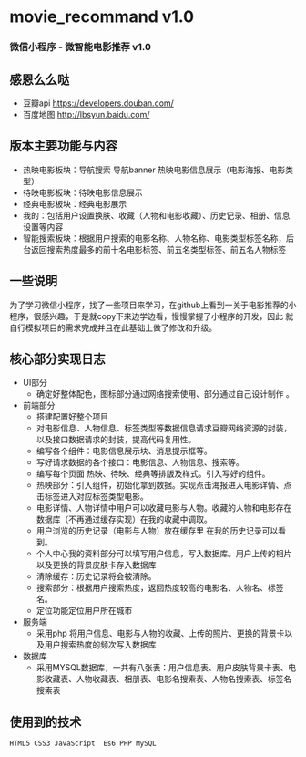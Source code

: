 <h1>movie_recommand v1.0</h1>
<h3>微信小程序 - 微智能电影推荐 v1.0</h3>
<h2>感恩么么哒</h2>
<ul>
<li>豆瓣api <a href="https://developers.douban.com/">https://developers.douban.com/</a></li>
<li>百度地图 <a href="http://lbsyun.baidu.com/">http://lbsyun.baidu.com/</a></li>
</ul>
<h2>版本主要功能与内容</h2>
<ul>
<li>热映电影板块：导航搜索 导航banner  热映电影信息展示（电影海报、电影类型）</li>
<li>待映电影板块：待映电影信息展示</li>
<li>经典电影板块：经典电影展示</li>
<li>我的：包括用户设置换肤、收藏（人物和电影收藏）、历史记录、相册、信息设置等内容</li>
<li>智能搜索板块：根据用户搜索的电影名称、人物名称、电影类型标签名称，后台返回搜索热度最多的前十名电影标签、前五名类型标签、前五名人物标签</li>
</ul>
<h2>一些说明</h2>
<p>为了学习微信小程序，找了一些项目来学习，在github上看到一关于电影推荐的小程序，很感兴趣，于是就copy下来边学边看，慢慢掌握了小程序的开发，因此
   就自行模拟项目的需求完成并且在此基础上做了修改和升级。


</p>
<h2>核心部分实现日志</h2>
<ul>
<li>UI部分<ul>
<li>确定好整体配色，图标部分通过网络搜索使用、部分通过自己设计制作 。</li>
</ul>
</li>
<li>前端部分<ul>
<li>搭建配置好整个项目</li>
<li>对电影信息、人物信息、标签类型等数据信息请求豆瓣网络资源的封装，以及接口数据请求的封装，提高代码复用性。</li>
<li>编写各个组件：电影信息展示块、消息提示框等。</li>
<li>写好请求数据的各个接口：电影信息、人物信息、搜索等。</li>
<li>编写每个页面 热映、待映、经典等排版及样式。引入写好的组件。</li>
<li>热映部分：引入组件，初始化拿到数据。实现点击海报进入电影详情、点击标签进入对应标签类型电影。</li>
<li>电影详情、人物详情中用户可以收藏电影与人物。收藏的人物和电影存在数据库（不再通过缓存实现）在我的收藏中调取。</li>
<li>用户浏览的历史记录（电影与人物）放在缓存里 在我的历史记录可以看到。</li>
<li>个人中心我的资料部分可以填写用户信息，写入数据库。用户上传的相片以及更换的背景皮肤卡存入数据库</li>
<li>清除缓存：历史记录将会被清除。</li>
<li>搜索部分：根据用户搜索热度，返回热度较高的电影名、人物名、标签名。</li>
<li>定位功能定位用户所在城市</li>
</ul>
</li>
<li>服务端<ul>
<li>采用php 将用户信息、电影与人物的收藏、上传的照片、更换的背景卡以及用户搜索热度的频次写入数据库</li>
</ul>
</li>
<li>数据库<ul>
<li>采用MYSQL数据库，一共有八张表：用户信息表、用户皮肤背景卡表、电影收藏表、人物收藏表、相册表、电影名搜索表、人物名搜索表、标签名搜索表</li>
</ul>
</li>
</ul>
<h2>使用到的技术</h2>
<pre><code>HTML5 CSS3 JavaScript  Es6 PHP MySQL </code></pre>
